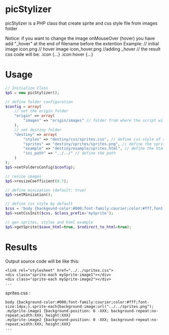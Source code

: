 # picStylizer

picStylizer is a PHP class that create sprite and css style file from images folder

Notice: if you want to change the image onMouseOver (hover) you have add "_hover" at the end of filename before the extention
Example: 
// initial image
icon.png
// hover image
icon_hover.png //adding _hover
// the result css code will be:
.icon {...}
.icon:hover {...}

# Usage

```php
// Initialize Class
$pS = new picStylizer();

// define folder configuration
$config = array(
	// set the origin folder
	"origin" => array(
		"images" => "origin/images" // folder from where the script will take the images
	),
	// set destiny folder
	"destiny" => array(
		"styles" => "destiny/css/sprites.css", // define css style of sprites
		"sprites" => "destiny/sprites/sprites.png", // define the sprite image result
		"example" => "destiny/example/sprites.html", // define the html example
		"ini_path" => "../../" // define the path
	)
);
$pS->setFoldersConfig($config);

// resize images
$pS->resizeCoefficient(0.7);

// define minization (default: true)
$pS->setMinization();

// define css style by default
$css = 'body {backgound-color:#000;font-family:courier;color:#fff,font-size:14px;}';
$pS->setCssInit($css, $class_prefix='mySprite');

// gen sprites, styles and html example
$pS->getSprite($save_html=true, $redirect_to_html=true);
```


# Results
Output source code will be like this:

```
<link rel="stylesheet" href="../../sprites.css">
<div class="sprite-each mySprite-image1"></div>
<div class="sprite-each mySprite-image2"></div>
...
```
sprites.css :
```
body {background-color:#000;font-family:courier;color:#fff;font-size:14px;}.sprite-each{background-image:url("../../sprites.png"); 
.mySprite-image1 {background-position: 0 -XXX; background-repeat:no-repeat;width:XXX; height:XXX}
.mySprite-image2 {background-position: 0 -XXX; background-repeat:no-repeat;width:XXX; height:XXX}
...
```
